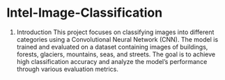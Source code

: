 # Intel-Image-Classification

1. Introduction
This project focuses on classifying images into different categories using a Convolutional Neural Network (CNN). The model is trained and evaluated on a dataset containing images of buildings, forests, glaciers, mountains, seas, and streets. The goal is to achieve high classification accuracy and analyze the model’s performance through various evaluation metrics.
